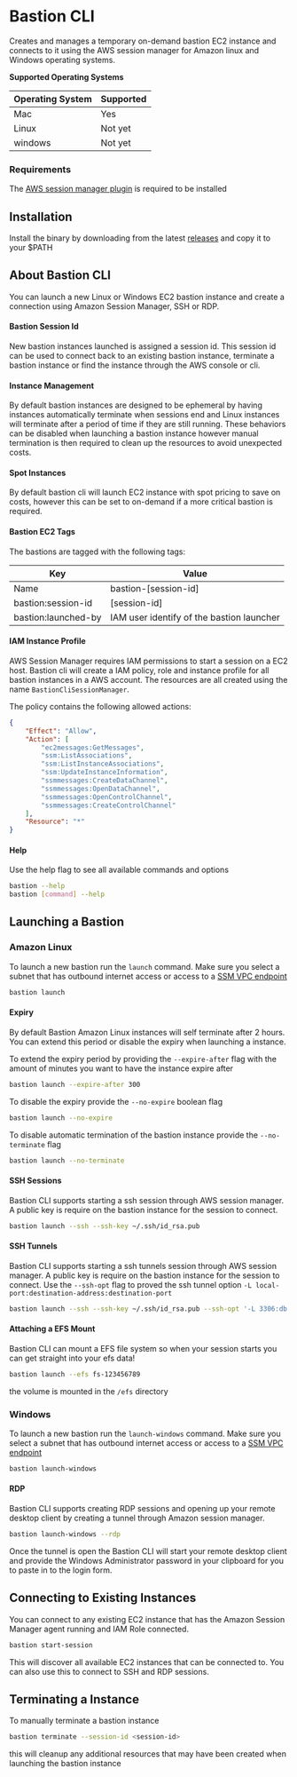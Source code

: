 # Bastion CLI

Creates and manages a temporary on-demand bastion EC2 instance and connects to it using the AWS session manager for Amazon linux and Windows operating systems.

**Supported Operating Systems**

| Operating System | Supported
| --- | ---
| Mac | Yes
| Linux | Not yet
| windows | Not yet

### Requirements

The [AWS session manager plugin](https://docs.aws.amazon.com/systems-manager/latest/userguide/session-manager-working-with-install-plugin.html) is required to be installed

## Installation

Install the binary by downloading from the latest [releases](https://github.com/base2Services/bastion-cli/releases) and copy it to your $PATH


## About Bastion CLI

You can launch a new Linux or Windows EC2 bastion instance and create a connection using Amazon Session Manager, SSH or RDP.

#### Bastion Session Id

New bastion instances launched is assigned a session id. This session id can be used to connect back to an existing bastion instance, terminate a bastion instance or find the instance through the AWS console or cli.

#### Instance Management

By default bastion instances are designed to be ephemeral by having instances automatically terminate when sessions end and Linux instances will terminate after a period of time if they are still running. These behaviors can be disabled when launching a bastion instance however manual termination is then required to clean up the resources to avoid unexpected costs.

#### Spot Instances

By default bastion cli will launch EC2 instance with spot pricing to save on costs, however this can be set to on-demand if a more critical bastion is required.

#### Bastion EC2 Tags

The bastions are tagged with the following tags:

| Key | Value
| --- | ---
| Name | bastion-[session-id]
| bastion:session-id | [session-id]
| bastion:launched-by | IAM user identify of the bastion launcher

#### IAM Instance Profile

AWS Session Manager requires IAM permissions to start a session on a EC2 host. Bastion cli will create a IAM policy, role and instance profile for all bastion instances in a AWS account. The resources are all created using the name `BastionCliSessionManager`.

The policy contains the following allowed actions:

```json
{
    "Effect": "Allow",
    "Action": [
        "ec2messages:GetMessages",
        "ssm:ListAssociations",
        "ssm:ListInstanceAssociations",
        "ssm:UpdateInstanceInformation",
        "ssmmessages:CreateDataChannel",
        "ssmmessages:OpenDataChannel",
        "ssmmessages:OpenControlChannel",
        "ssmmessages:CreateControlChannel"
    ],
    "Resource": "*"
}
```

#### Help

Use the help flag to see all available commands and options

```sh
bastion --help
bastion [command] --help
```

## Launching a Bastion

### Amazon Linux

To launch a new bastion run the `launch` command. Make sure you select a subnet that has outbound internet access or access to a [SSM VPC endpoint](https://docs.aws.amazon.com/systems-manager/latest/userguide/setup-create-vpc.html)

```sh
bastion launch
```

#### Expiry

By default Bastion Amazon Linux instances will self terminate after 2 hours. You can extend this period or disable the expiry when launching a instance.

To extend the expiry period by providing the `--expire-after` flag with the amount of minutes you want to have the instance expire after

```sh
bastion launch --expire-after 300
```

To disable the expiry provide the `--no-expire` boolean flag

```sh
bastion launch --no-expire
```

To disable automatic termination of the bastion instance provide the `--no-terminate` flag

```sh
bastion launch --no-terminate
```


#### SSH Sessions

Bastion CLI supports starting a ssh session through AWS session manager. A public key is require on the bastion instance for the session to connect.

```sh
bastion launch --ssh --ssh-key ~/.ssh/id_rsa.pub
```

#### SSH Tunnels

Bastion CLI supports starting a ssh tunnels session through AWS session manager. A public key is require on the bastion instance for the session to connect.
Use the `--ssh-opt` flag to proved the ssh tunnel option `-L local-port:destination-address:destination-port`

```sh
bastion launch --ssh --ssh-key ~/.ssh/id_rsa.pub --ssh-opt '-L 3306:db.internal.example.com:3306' 
```

#### Attaching a EFS Mount

Bastion CLI can mount a EFS file system so when your session starts you can get straight into your efs data!

```sh
bastion launch --efs fs-123456789
```

the volume is mounted in the `/efs` directory


### Windows

To launch a new bastion run the `launch-windows` command. Make sure you select a subnet that has outbound internet access or access to a [SSM VPC endpoint](https://docs.aws.amazon.com/systems-manager/latest/userguide/setup-create-vpc.html)

```sh
bastion launch-windows
```

#### RDP

Bastion CLI supports creating RDP sessions and opening up your remote desktop client by creating a tunnel through Amazon session manager.

```sh
bastion launch-windows --rdp
```
Once the tunnel is open the Bastion CLI will start your remote desktop client and provide the Windows Administrator password in your clipboard for you to paste in to the login form.


## Connecting to Existing Instances

You can connect to any existing EC2 instance that has the Amazon Session Manager agent running and IAM Role connected.

```sh
bastion start-session
```

This will discover all available EC2 instances that can be connected to. You can also use this to connect to SSH and RDP sessions.

## Terminating a Instance

To manually terminate a bastion instance

```sh
bastion terminate --session-id <session-id>
```

this will cleanup any additional resources that may have been created when launching the bastion instance